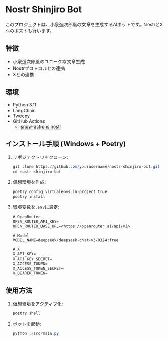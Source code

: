 # Nostr Shinjiro Bot

このプロジェクトは、小泉進次郎風の文章を生成するAIボットです。NostrとXへのポストも行います。

## 特徴

- 小泉進次郎風のユニークな文章生成
- Nostrプロトコルとの連携
- Xとの連携

## 環境

- Python 3.11
- LangChain
- Tweepy
- GitHub Actions
  - [snow-actions
nostr](https://github.com/snow-actions/nostr)

## インストール手順 (Windows + Poetry)

1. リポジェクトリをクローン:

   ```powershell
   git clone https://github.com/yourusername/nostr-shinjiro-bot.git
   cd nostr-shinjiro-bot
   ```

2. 仮想環境を作成:

   ```powershell
   poetry config virtualenvs.in-project true
   poetry install
   ```

3. 環境変数を`.env`に設定:

   ```txt
   # OpenRouter
   OPEN_ROUTER_API_KEY=
   OPEN_ROUTER_BASE_URL=<https://openrouter.ai/api/v1>

   # Model
   MODEL_NAME=deepseek/deepseek-chat-v3-0324:free

   # X
   X_API_KEY=
   X_API_KEY_SECRET=
   X_ACCESS_TOKEN=
   X_ACCESS_TOKEN_SECRET=
   X_BEARER_TOKEN=
   ```

## 使用方法

1. 仮想環境をアクティブ化:

   ```powershell
   poetry shell
   ```

2. ボットを起動:

   ```powershell
   python ./src/main.py
   ```
